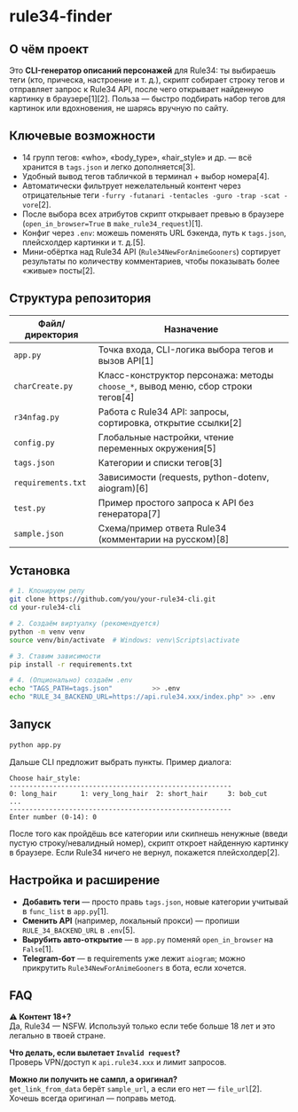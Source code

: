 # rule34-finder
О чём проект
------------

Это **CLI-генератор описаний персонажей** для Rule34: ты выбираешь теги (кто, прическа, настроение и т. д.), скрипт собирает строку тегов и отправляет запрос к Rule34 API, после чего открывает найденную картинку в браузере[1][2]. Польза — быстро подбирать набор тегов для картинок или вдохновения, не шарясь вручную по сайту.

Ключевые возможности
--------------------

* 14 групп тегов: «who», «body_type», «hair_style» и др. — всё хранится в `tags.json` и легко дополняется[3].  
* Удобный вывод тегов табличкой в терминал + выбор номера[4].  
* Автоматически фильтрует нежелательный контент через отрицательные теги `-furry -futanari -tentacles -guro -trap -scat -vore`[2].  
* После выбора всех атрибутов скрипт открывает превью в браузере (`open_in_browser=True` в `make_rule34_request`)[1].  
* Конфиг через `.env`: можешь поменять URL бэкенда, путь к `tags.json`, плейсхолдер картинки и т. д.[5].  
* Мини-обёртка над Rule34 API (`Rule34NewForAnimeGooners`) сортирует результаты по количеству комментариев, чтобы показывать более «живые» посты[2].

Структура репозитория
---------------------

| Файл/директория | Назначение |
|-----------------|-----------|
| `app.py` | Точка входа, CLI-логика выбора тегов и вызов API[1] |
| `charCreate.py` | Класс-конструктор персонажа: методы `choose_*`, вывод меню, сбор строки тегов[4] |
| `r34nfag.py` | Работа с Rule34 API: запросы, сортировка, открытие ссылки[2] |
| `config.py` | Глобальные настройки, чтение переменных окружения[5] |
| `tags.json` | Категории и списки тегов[3] |
| `requirements.txt` | Зависимости (requests, python-dotenv, aiogram)[6] |
| `test.py` | Пример простого запроса к API без генератора[7] |
| `sample.json` | Схема/пример ответа Rule34 (комментарии на русском)[8] |

Установка
---------

```bash
# 1. Клонируем репу
git clone https://github.com/you/your-rule34-cli.git
cd your-rule34-cli

# 2. Создаём виртуалку (рекомендуется)
python -m venv venv
source venv/bin/activate  # Windows: venv\Scripts\activate

# 3. Ставим зависимости
pip install -r requirements.txt

# 4. (Опционально) создаём .env
echo "TAGS_PATH=tags.json"          >> .env
echo "RULE_34_BACKEND_URL=https://api.rule34.xxx/index.php" >> .env
```

Запуск
------

```bash
python app.py
```

Дальше CLI предложит выбрать пункты. Пример диалога:

```
Choose hair_style:
--------------------------------------------------------
0: long_hair      1: very_long_hair  2: short_hair     3: bob_cut
...
--------------------------------------------------------
Enter number (0-14): 0
```

После того как пройдёшь все категории или скипнешь ненужные (введи пустую строку/невалидный номер), скрипт откроет найденную картинку в браузере. Если Rule34 ничего не вернул, покажется плейсхолдер[2].

Настройка и расширение
----------------------

* **Добавить теги** — просто правь `tags.json`, новые категории учитывай в `func_list` в `app.py`[1].  
* **Сменить API** (например, локальный прокси) — пропиши `RULE_34_BACKEND_URL` в `.env`[5].  
* **Вырубить авто-открытие** — в `app.py` поменяй `open_in_browser` на `False`[1].  
* **Telegram-бот** — в requirements уже лежит `aiogram`; можно прикрутить `Rule34NewForAnimeGooners` в бота, если хочется.

FAQ
---

**⚠ Контент 18+?**  
Да, Rule34 — NSFW. Используй только если тебе больше 18 лет и это легально в твоей стране.

**Что делать, если вылетает `Invalid request`?**  
Проверь VPN/доступ к `api.rule34.xxx` и лимит запросов.

**Можно ли получить не сампл, а оригинал?**  
`get_link_from_data` берёт `sample_url`, а если его нет — `file_url`[2]. Хочешь всегда оригинал — поправь метод.
